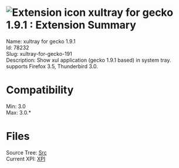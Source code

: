 # ![Extension icon](https://addons.thunderbird.net/static/img/addon-icons/default-64.png) xultray for gecko 1.9.1 : Extension Summary

Name: xultray for gecko 1.9.1  
Id: 78232  
Slug: xultray-for-gecko-191  
Description: Show xul application (gecko 1.9.1 based) in system tray. supports Firefox 3.5, Thunderbird 3.0.
  

# Compatibility
Min: 3.0  
Max: 3.0.*  

# Files

Source Tree: [Src](C:/Dev/Thunderbird/ThunderKdB/xall/xOther/78232-xultray-for-gecko-191/src)  
Current XPI: [XPI](C:/Dev/Thunderbird/ThunderKdB/xall/xOther/78232-xultray-for-gecko-191/xpi)  



